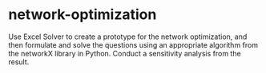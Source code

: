 # network-optimization

Use Excel Solver to create a prototype for the network optimization, and then formulate and solve the questions using an appropriate algorithm from the networkX library in Python. Conduct a sensitivity analysis from the result. 
